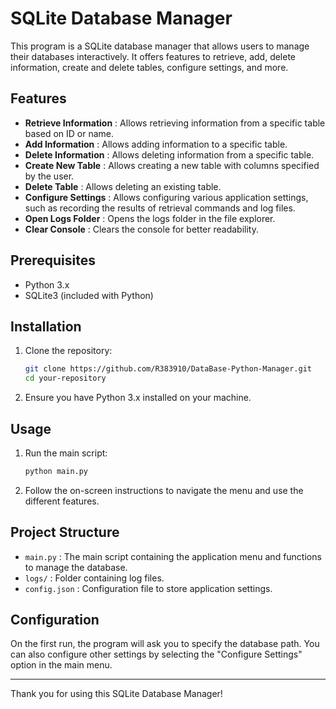 # SQLite Database Manager

This program is a SQLite database manager that allows users to manage their databases interactively. It offers features to retrieve, add, delete information, create and delete tables, configure settings, and more.

## Features

- **Retrieve Information** : Allows retrieving information from a specific table based on ID or name.
- **Add Information** : Allows adding information to a specific table.
- **Delete Information** : Allows deleting information from a specific table.
- **Create New Table** : Allows creating a new table with columns specified by the user.
- **Delete Table** : Allows deleting an existing table.
- **Configure Settings** : Allows configuring various application settings, such as recording the results of retrieval commands and log files.
- **Open Logs Folder** : Opens the logs folder in the file explorer.
- **Clear Console** : Clears the console for better readability.

## Prerequisites

- Python 3.x
- SQLite3 (included with Python)

## Installation

1. Clone the repository:

    ```bash
    git clone https://github.com/R383910/DataBase-Python-Manager.git
    cd your-repository
    ```

2. Ensure you have Python 3.x installed on your machine.

## Usage

1. Run the main script:

    ```bash
    python main.py
    ```

2. Follow the on-screen instructions to navigate the menu and use the different features.

## Project Structure

- `main.py` : The main script containing the application menu and functions to manage the database.
- `logs/` : Folder containing log files.
- `config.json` : Configuration file to store application settings.

## Configuration

On the first run, the program will ask you to specify the database path. You can also configure other settings by selecting the "Configure Settings" option in the main menu.

---

Thank you for using this SQLite Database Manager!
